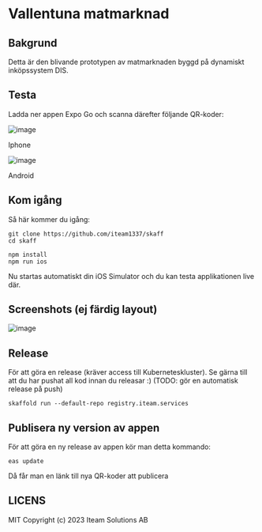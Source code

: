 # Vallentuna matmarknad

## Bakgrund

Detta är den blivande prototypen av matmarknaden byggd på dynamiskt inköpssystem DIS.

## Testa

Ladda ner appen Expo Go och scanna därefter följande QR-koder:

![image](https://github.com/Iteam1337/skaff/assets/395843/c4603d13-6f12-425c-8f42-2bfca059de26)

Iphone

![image](https://github.com/Iteam1337/skaff/assets/395843/0c164b7b-af4d-4539-9b73-f8fd6445ae7a)

Android

## Kom igång

Så här kommer du igång:

    git clone https://github.com/iteam1337/skaff
    cd skaff

    npm install
    npm run ios

Nu startas automatiskt din iOS Simulator och du kan testa applikationen live där.

## Screenshots (ej färdig layout)

![image](https://user-images.githubusercontent.com/395843/232560646-26c641a6-429d-46cc-8b9d-1ed460c9e119.png)

## Release

För att göra en release (kräver access till Kuberneteskluster). Se gärna till att du har pushat all kod innan du releasar :) (TODO: gör en automatisk release på push)

    skaffold run --default-repo registry.iteam.services

## Publisera ny version av appen

För att göra en ny release av appen kör man detta kommando:

    eas update

Då får man en länk till nya QR-koder att publicera

## LICENS

MIT Copyright (c) 2023 Iteam Solutions AB
